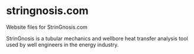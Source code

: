 # stringnosis.com
Website files for StrinGnosis.com

StrinGnosis is a tubular mechanics and wellbore heat transfer analysis tool used by well engineers in the energy industry.
